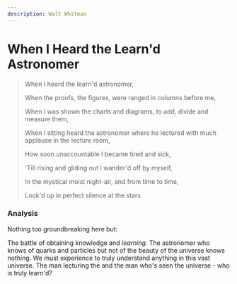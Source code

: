 ```yaml
---
description: Walt Whitman
---
```


# When I Heard the Learn'd Astronomer

> When I heard the learn'd astronomer,
>
> When the proofs, the figures, were ranged in columns before me,&#x20;
>
> When I was shown the charts and diagrams, to add, divide and measure them,&#x20;
>
> When I sitting heard the astronomer where he lectured with much applause in the lecture room,
>
> How soon unaccountable I became tired and sick,
>
> 'Till rising and gliding out I wander'd off by myself,
>
> In the mystical moist night-air, and from time to time,
>
> Look'd up in perfect silence at the stars

### Analysis

Nothing too groundbreaking here but:

The battle of obtaining knowledge and _learning._ The astronomer who knows of quarks and particles but not of the beauty of the universe knows nothing. We must experience to truly understand anything in this vast universe. The man lecturing the and the man who's seen the universe - who is truly learn'd?
